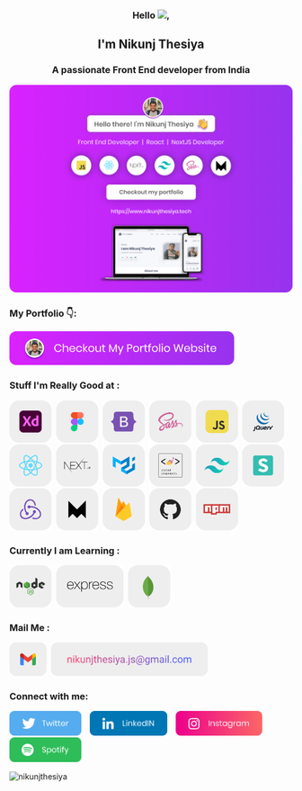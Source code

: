 <h3 align="center">Hello <img src="https://media.giphy.com/media/hvRJCLFzcasrR4ia7z/giphy.gif" width="25px">,</h3>
<h2 align="center">I'm Nikunj Thesiya</h2>
<h3 align="center">A passionate Front End developer from India</h3>

<a href="https://www.nikunjthesiya.tech/" target="_blank"><img src="https://github.com/NikunjThesiya/NikunjThesiya/blob/main/Images/nikunjthesiyabanner.png" alt="Nikunj Thesiya GitHub header image"></a>

<h3 align="left">My Portfolio 👇:</h3>

<p><a href="https://www.nikunjthesiya.tech/"><img src="https://github.com/NikunjThesiya/NikunjThesiya/blob/main/Images/checkoutimage.png" width=400></a></p>

<h3 align="left">Stuff I'm Really Good at : </h3>

<p align="left"><img src="https://github.com/NikunjThesiya/NikunjThesiya/blob/main/Images/adobexd.png" height=75> &nbsp;<img src="https://github.com/NikunjThesiya/NikunjThesiya/blob/main/Images/figma.png" height=75> &nbsp;<img src="https://github.com/NikunjThesiya/NikunjThesiya/blob/main/Images/bootstrap.png" height=75> &nbsp;<img src="https://github.com/NikunjThesiya/NikunjThesiya/blob/main/Images/sass.png" height=75> &nbsp;<img src="https://github.com/NikunjThesiya/NikunjThesiya/blob/main/Images/javascript.png" height=75> &nbsp;<img src="https://github.com/NikunjThesiya/NikunjThesiya/blob/main/Images/jquery.png" height=75> &nbsp;<img src="https://github.com/NikunjThesiya/NikunjThesiya/blob/main/Images/react.png" height=75> &nbsp;<img src="https://github.com/NikunjThesiya/NikunjThesiya/blob/main/Images/nextjs.png" height=75> &nbsp;<img src="https://github.com/NikunjThesiya/NikunjThesiya/blob/main/Images/materialui.png" height=75> &nbsp;<img src="https://github.com/NikunjThesiya/NikunjThesiya/blob/main/Images/styled-components.png" height=75> &nbsp;<img src="https://github.com/NikunjThesiya/NikunjThesiya/blob/main/Images/tailwindcss.png" height=75> &nbsp;<img src="https://github.com/NikunjThesiya/NikunjThesiya/blob/main/Images/semanticui.png" height=75> &nbsp;<img src="https://github.com/NikunjThesiya/NikunjThesiya/blob/main/Images/redux.png" height=75> &nbsp;<img src="https://github.com/NikunjThesiya/NikunjThesiya/blob/main/Images/framer.png" height=75> &nbsp;<img src="https://github.com/NikunjThesiya/NikunjThesiya/blob/main/Images/firebase.png" height=75> &nbsp;<img src="https://github.com/NikunjThesiya/NikunjThesiya/blob/main/Images/github.png" height=75> &nbsp;<img src="https://github.com/NikunjThesiya/NikunjThesiya/blob/main/Images/npm.png" height=75></p>

<h3 align="left">Currently I am Learning : </h3>

<p align="left"><img src="https://github.com/NikunjThesiya/NikunjThesiya/blob/main/Images/nodejs.png" height=75> &nbsp;<img src="https://github.com/NikunjThesiya/NikunjThesiya/blob/main/Images/express.png" height=75> &nbsp;<img src="https://github.com/NikunjThesiya/NikunjThesiya/blob/main/Images/mongodb.png" height=75></p>

<h3 align="left">Mail Me : </h3>

<p align="left"><img src="https://github.com/NikunjThesiya/NikunjThesiya/blob/main/Images/gmail.png" height=60> &nbsp;<a href="mailto:nikunjthesiya.js@gmail.com" align="left"><img src="https://github.com/NikunjThesiya/NikunjThesiya/blob/main/Images/mail.png" height=60></a></p>

<h3 align="left">Connect with me:</h3>

<p>
  <a href="https://twitter.com/NikunjThesiya2"><img src="https://github.com/NikunjThesiya/NikunjThesiya/blob/main/Images/twitterlogo.png" height=44></a> &nbsp; &nbsp;<a href="https://www.linkedin.com/in/nikunjthesiya/"><img src="https://github.com/NikunjThesiya/NikunjThesiya/blob/main/Images/linkedinlogo.png" height=44></a> &nbsp; &nbsp;<a href="https://www.instagram.com/ll_nikunj.thesiya_ll/"><img src="https://github.com/NikunjThesiya/NikunjThesiya/blob/main/Images/instagramlogo.png" height=44></a> &nbsp; &nbsp;<a href="https://open.spotify.com/user/31crz5k4dzevnbmicr5lcng6pdne?si=1edb9d19cd7e4461"><img src="https://github.com/NikunjThesiya/NikunjThesiya/blob/main/Images/spotifylogo.png" height=44></a>

</p>

<p align="left"> <img src="https://komarev.com/ghpvc/?username=nikunjthesiya&label=Profile%20views&color=0e75b6&style=flat" alt="nikunjthesiya" /> </p>



<!---
NikunjThesiya/NikunjThesiya is a ✨ special ✨ repository because its `README.md` (this file) appears on your GitHub profile.
You can click the Preview link to take a look at your changes.
--->
